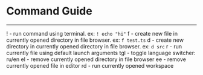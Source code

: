 # Command Guide
---
! - run command using terminal. ex: ```! echo "hi"```
f - create new file in currently opened directory in file browser. ex: ```f test.ts```
d - create new directory in currently opened directory in file browser. ex: ```d src```
r - run currently file using default launch arguments
tgl - toggle language switcher: ru/en
el - remove currently opened directory in file browser
ee - remove currently opened file in editor
rd - run currently opened workspace